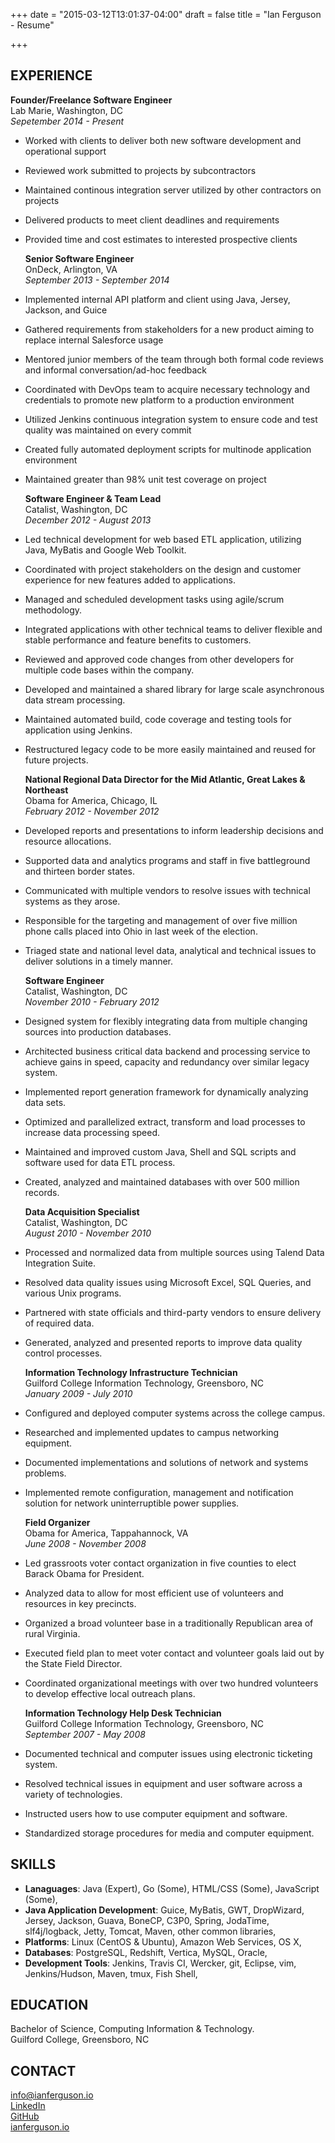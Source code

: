 +++
date = "2015-03-12T13:01:37-04:00"
draft = false 
title = "Ian Ferguson - Resume"

+++

## EXPERIENCE
  **Founder/Freelance Software Engineer**  
  Lab Marie, Washington, DC   
  _Sepetember 2014 - Present_
   
* Worked with clients to deliver both new software development and operational support
* Reviewed work submitted to projects by subcontractors
* Maintained continous integration server utilized by other contractors on projects
* Delivered products to meet client deadlines and requirements
* Provided time and cost estimates to interested prospective clients

  **Senior Software Engineer**  
  OnDeck, Arlington, VA   
  _September 2013 - September 2014_
   
* Implemented internal API platform and client using Java, Jersey, Jackson, and Guice
* Gathered requirements from stakeholders for a new product aiming to replace internal Salesforce usage
* Mentored junior members of the team through both formal code reviews and informal conversation/ad-hoc feedback
* Coordinated with DevOps team to acquire necessary technology and credentials to promote new platform to a production environment
* Utilized Jenkins continuous integration system to ensure code and test quality was maintained on every commit
* Created fully automated deployment scripts for multinode application environment
* Maintained greater than 98% unit test coverage on project

  **Software Engineer & Team Lead**  
  Catalist, Washington, DC   
  _December 2012 - August 2013_
   
* Led technical development for web based ETL application, utilizing Java, MyBatis and Google Web Toolkit.
* Coordinated with project stakeholders on the design and customer experience for new features added to applications.
* Managed and scheduled development tasks using agile/scrum methodology.
* Integrated applications with other technical teams to deliver flexible and stable performance and feature benefits to customers.
* Reviewed and approved code changes from other developers for multiple code bases within the company.
* Developed and maintained a shared library for large scale asynchronous data stream processing.
* Maintained automated build, code coverage and testing tools for application using Jenkins.
* Restructured legacy code to be more easily maintained and reused for future projects.

  **National Regional Data Director for the Mid Atlantic, Great Lakes & Northeast**  
  Obama for America, Chicago, IL   
  _February 2012 - November 2012_
   
* Developed reports and presentations to inform leadership decisions and resource allocations.
* Supported data and analytics programs and staff in five battleground and thirteen border states.
* Communicated with multiple vendors to resolve issues with technical systems as they arose.
* Responsible for the targeting and management of over five million phone calls placed into Ohio in last week of the election.
* Triaged state and national level data, analytical and technical issues to deliver solutions in a timely manner.

  **Software Engineer**  
  Catalist, Washington, DC   
  _November 2010 - February 2012_
   
* Designed system for flexibly integrating data from multiple changing sources into production databases.
* Architected business critical data backend and processing service to achieve gains in speed, capacity and redundancy over similar legacy system.
* Implemented report generation framework for dynamically analyzing data sets.
* Optimized and parallelized extract, transform and load processes to increase data processing speed.
* Maintained and improved custom Java, Shell and SQL scripts and software used for data ETL process.
* Created, analyzed and maintained databases with over 500 million records.

  **Data Acquisition Specialist**  
  Catalist, Washington, DC   
  _August 2010 - November 2010_
   
* Processed and normalized data from multiple sources using Talend Data Integration Suite.
* Resolved data quality issues using Microsoft Excel, SQL Queries, and various Unix programs.
* Partnered with state officials and third-party vendors to ensure delivery of required data.
* Generated, analyzed and presented reports to improve data quality control processes.

  **Information Technology Infrastructure Technician**  
  Guilford College Information Technology, Greensboro, NC   
  _January 2009 - July 2010_
   
* Configured and deployed computer systems across the college campus.
* Researched and implemented updates to campus networking equipment.
* Documented implementations and solutions of network and systems problems.
* Implemented remote configuration, management and notification solution for network uninterruptible power supplies.

  **Field Organizer**  
  Obama for America, Tappahannock, VA   
  _June 2008 - November 2008_
   
* Led grassroots voter contact organization in five counties to elect Barack Obama for President.
* Analyzed data to allow for most efficient use of volunteers and resources in key precincts.
* Organized a broad volunteer base in a traditionally Republican area of rural Virginia.
* Executed field plan to meet voter contact and volunteer goals laid out by the State Field Director.
* Coordinated organizational meetings with over two hundred volunteers to develop effective local outreach plans.

  **Information Technology Help Desk Technician**  
  Guilford College Information Technology, Greensboro, NC   
  _September 2007 - May 2008_
   
* Documented technical and computer issues using electronic ticketing system.
* Resolved technical issues in equipment and user software across a variety of technologies.
* Instructed users how to use computer equipment and software.
* Standardized storage procedures for media and computer equipment.


## SKILLS
* **Lanaguages**: Java (Expert), Go (Some), HTML/CSS (Some), JavaScript (Some), 
* **Java Application Development**: Guice, MyBatis, GWT, DropWizard, Jersey, Jackson, Guava, BoneCP, C3P0, Spring, JodaTime, slf4j/logback, Jetty, Tomcat, Maven, other common libraries, 
* **Platforms**: Linux (CentOS & Ubuntu), Amazon Web Services, OS X, 
* **Databases**: PostgreSQL, Redshift, Vertica, MySQL, Oracle, 
* **Development Tools**: Jenkins, Travis CI, Wercker, git, Eclipse, vim, Jenkins/Hudson, Maven, tmux, Fish Shell, 

## EDUCATION
Bachelor of Science, Computing Information & Technology.  
Guilford College, Greensboro, NC
## CONTACT

[info@ianferguson.io](mailto:info@ianferguson.io)  
[LinkedIn](http://www.linkedin.com/in/fergusonij)  
[GitHub](https://github.com/ianferguson)  
[ianferguson.io](https://www.ianferguson.io)   

